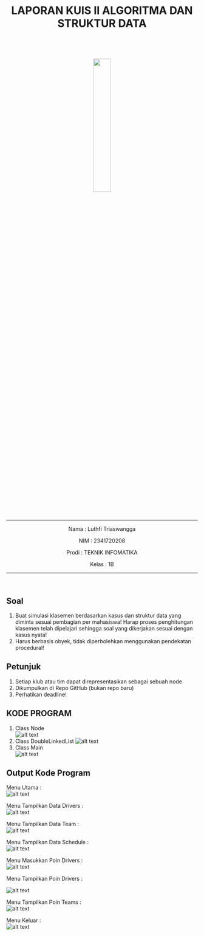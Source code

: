 # <p align ="center">  LAPORAN KUIS II ALGORITMA DAN STRUKTUR DATA </p> 
<br><br>

<p align="center">
   <img src="https://static.wikia.nocookie.net/logopedia/images/8/8a/Politeknik_Negeri_Malang.png/revision/latest?cb=20190922202558" width="30%"> </p>

<br>

<hr>
<p align = "center"> Nama  : Luthfi Triaswangga </p>
<p align = "center"> NIM   : 2341720208 </p>
<p align = "center"> Prodi : TEKNIK INFOMATIKA</p>
<p align = "center"> Kelas : 1B </p>
<hr><br>

## Soal
1. Buat simulasi klasemen berdasarkan kasus dan struktur data yang diminta sesuai
pembagian per mahasiswa! Harap proses penghitungan klasemen telah dipelajari
sehingga soal yang dikerjakan sesuai dengan kasus nyata!
2. Harus berbasis obyek, tidak diperbolehkan menggunakan pendekatan
procedural!

## Petunjuk
1. Setiap klub atau tim dapat direpresentasikan sebagai sebuah node
2. Dikumpulkan di Repo GitHub (bukan repo baru)
3. Perhatikan deadline!

## KODE PROGRAM
1. Class Node<br>
![alt text](image.png)<br>
2. Class DoubleLinkedList
![alt text](image-1.png)<br>
3. Class Main<br>
![alt text](image-2.png)<br>

## Output Kode Program

Menu Utama :<br>
![alt text](image-3.png)<br>

Menu Tampilkan Data Drivers : <br>
![alt text](image-4.png)<br>

Menu Tampilkan Data Team : <br>
![alt text](image-5.png)<br>

Menu Tampilkan Data Schedule : <br>
![alt text](image-6.png)<br>

Menu Masukkan Poin Drivers : <br>
![alt text](image-7.png)<br>

Menu Tampilkan Poin Drivers : <br>
>
![alt text](image-9.png)<br>

Menu Tampilkan Poin Teams : <br>
![alt text](image-10.png)<br>

Menu Keluar : <br>
![alt text](image-11.png)